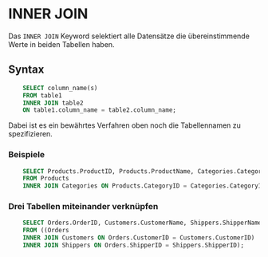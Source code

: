 # INNER JOIN

<show-structure depth="2" />

Das `INNER JOIN` Keyword selektiert alle Datensätze die übereinstimmende Werte in beiden Tabellen haben.

## Syntax

```SQL
    SELECT column_name(s)
    FROM table1
    INNER JOIN table2
    ON table1.column_name = table2.column_name;
```

Dabei ist es ein bewährtes Verfahren oben noch die Tabellennamen zu spezifizieren.

### Beispiele

```SQL
    SELECT Products.ProductID, Products.ProductName, Categories.CategoryName
    FROM Products
    INNER JOIN Categories ON Products.CategoryID = Categories.CategoryID;
```

### Drei Tabellen miteinander verknüpfen

```SQL
    SELECT Orders.OrderID, Customers.CustomerName, Shippers.ShipperName
    FROM ((Orders
    INNER JOIN Customers ON Orders.CustomerID = Customers.CustomerID)
    INNER JOIN Shippers ON Orders.ShipperID = Shippers.ShipperID);
```